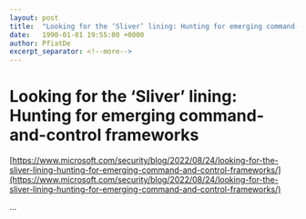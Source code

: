```yaml
---
layout: post
title:  "Looking for the ‘Sliver’ lining: Hunting for emerging command-and-control frameworks"
date:   1990-01-01 19:55:00 +0000
author: PfiatDe
excerpt_separator: <!--more-->
---
```


# Looking for the ‘Sliver’ lining: Hunting for emerging command-and-control frameworks
[https://www.microsoft.com/security/blog/2022/08/24/looking-for-the-sliver-lining-hunting-for-emerging-command-and-control-frameworks/](https://www.microsoft.com/security/blog/2022/08/24/looking-for-the-sliver-lining-hunting-for-emerging-command-and-control-frameworks/)

...
<!--more-->
